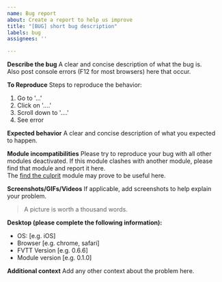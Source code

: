 ```yaml
---
name: Bug report
about: Create a report to help us improve
title: "[BUG] short bug description"
labels: bug
assignees: ''

---
```


**Describe the bug**
A clear and concise description of what the bug is.  
Also post console errors (F12 for most browsers) here that occur.

**To Reproduce**
Steps to reproduce the behavior:
1. Go to '...'
2. Click on '....'
3. Scroll down to '....'
4. See error

**Expected behavior**
A clear and concise description of what you expected to happen.

**Module incompatibilities**
Please try to reproduce your bug with all other modules deactivated. If this module clashes with another module, please find that module and report it here.  
The [find the culprit](https://github.com/Moerill/fvtt-find-the-culprit/) module may prove to be useful here.

**Screenshots/GIFs/Videos**
If applicable, add screenshots to help explain your problem.
> A picture is worth a thousand words.

**Desktop (please complete the following information):**
 - OS: [e.g. iOS]
 - Browser [e.g. chrome, safari]
 - FVTT Version [e.g. 0.6.6]
 - Module version [e.g. 0.1.0]

**Additional context**
Add any other context about the problem here.

